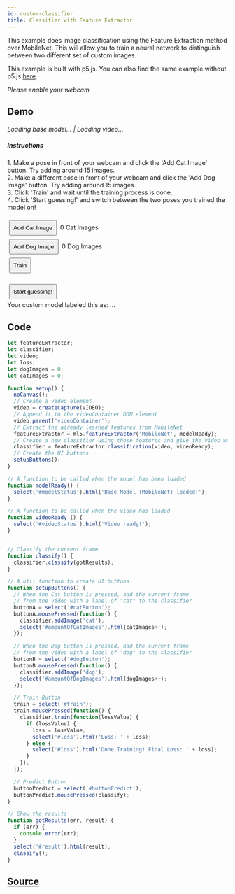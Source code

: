 ```yaml
---
id: custom-classifier
title: Classifier with Feature Extractor
---
```


This example does image classification using the Feature Extraction method over MobileNet. This will allow you to train a neural network to distinguish between two different set of custom images.

This example is built with p5.js. You can also find the same example without p5.js [here](https://github.com/ml5js/ml5-examples/tree/master/javascript/FeatureExtractor_Image_Classification).

*Please enable your webcam*

## Demo

<style>
  .example button {
    margin: 4px;
    padding: 8px;
  }
  .example video{
    width: 300;
    height: 300;
  }
  .example p{
    display: inline;
    font-size: 14px;
  }
  .example h6{
    font-size: 14px;
    margin-bottom: 10px;
  }
</style>

<div class="example">
  <div id="videoContainer"></div>
  <h6><span id="modelStatus">Loading base model...</span> | <span id="videoStatus">Loading video...</span></h6>
  <h5>Instructions</h5>
  <p>1. Make a pose in front of your webcam and click the 'Add Cat Image' button. Try adding around 15 images.</p>
  <br>
  <p>2. Make a different pose in front of your webcam and click the 'Add Dog Image' button. Try adding around 15 images.</p>
  <br>
  <p>3. Click 'Train' and wait until the training process is done.</p>
  <br>
  <p>4. Click 'Start guessing!' and switch between the two poses you trained the model on!</p>
  <br>
  <br>

  <p>
    <button id="catButton">Add Cat Image</button>
    <p><span id="amountOfCatImages">0</span> Cat Images</p>
    <br><button id="dogButton">Add Dog Image</button>
    <p><span id="amountOfDogImages">0</span> Dog Images</p>
  </p>
  <br/>
  <p><button id="train">Train</button><span id="loss"></span></p>
  <br/>
  <br>
  <p>
    <button id="buttonPredict">Start guessing!</button><br>
    Your custom model labeled this as: <span id="result">...</span>
  </p>
</div>

<script src="assets/scripts/example-custom-classifier.js"></script>

## Code

```javascript
let featureExtractor;
let classifier;
let video;
let loss;
let dogImages = 0;
let catImages = 0;

function setup() {
  noCanvas();
  // Create a video element
  video = createCapture(VIDEO);
  // Append it to the videoContainer DOM element
  video.parent('videoContainer');
  // Extract the already learned features from MobileNet
  featureExtractor = ml5.featureExtractor('MobileNet', modelReady);
  // Create a new classifier using those features and give the video we want to use
  classifier = featureExtractor.classification(video, videoReady);
  // Create the UI buttons
  setupButtons();
}

// A function to be called when the model has been loaded
function modelReady() {
  select('#modelStatus').html('Base Model (MobileNet) loaded!');
}

// A function to be called when the video has loaded
function videoReady () {
  select('#videoStatus').html('Video ready!');
}


// Classify the current frame.
function classify() {
  classifier.classify(gotResults);
}

// A util function to create UI buttons
function setupButtons() {
  // When the Cat button is pressed, add the current frame
  // from the video with a label of "cat" to the classifier
  buttonA = select('#catButton');
  buttonA.mousePressed(function() {
    classifier.addImage('cat');
    select('#amountOfCatImages').html(catImages++);
  });

  // When the Dog button is pressed, add the current frame
  // from the video with a label of "dog" to the classifier
  buttonB = select('#dogButton');
  buttonB.mousePressed(function() {
    classifier.addImage('dog');
    select('#amountOfDogImages').html(dogImages++);
  });

  // Train Button
  train = select('#train');
  train.mousePressed(function() {
    classifier.train(function(lossValue) {
      if (lossValue) {
        loss = lossValue;
        select('#loss').html('Loss: ' + loss);
      } else {
        select('#loss').html('Done Training! Final Loss: ' + loss);
      }
    });
  });

  // Predict Button
  buttonPredict = select('#buttonPredict');
  buttonPredict.mousePressed(classify);
}

// Show the results
function gotResults(err, result) {
  if (err) {
    console.error(err);
  }
  select('#result').html(result);
  classify();
}
```

## [Source](https://github.com/ml5js/ml5-examples/tree/master/p5js/FeatureExtractor_Image_Classification)

